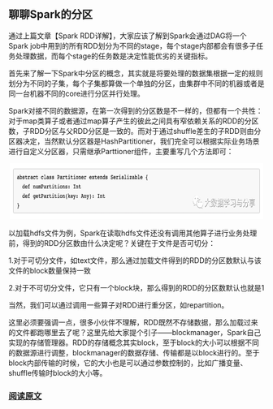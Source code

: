 ## 聊聊Spark的分区

通过上篇文章【Spark RDD详解】，大家应该了解到Spark会通过DAG将一个Spark job中用到的所有RDD划分为不同的stage，每个stage内部都会有很多子任务处理数据，而每个stage的任务数是决定性能优劣的关键指标。   

首先来了解一下Spark中分区的概念，其实就是将要处理的数据集根据一定的规则划分为不同的子集，每个子集都算做一个单独的分区，由集群中不同的机器或者是同一台机器不同的core进行分区并行处理。

Spark对接不同的数据源，在第一次得到的分区数是不一样的，但都有一个共性：对于map类算子或者通过map算子产生的彼此之间具有窄依赖关系的RDD的分区数，子RDD分区与父RDD分区是一致的。而对于通过shuffle差生的子RDD则由分区器决定，当然默认分区器是HashPartitioner，我们完全可以根据实际业务场景进行自定义分区器，只需继承Parttioner组件，主要重写几个方法即可：

<p align="center">
<img src="../../image/spark/partitioner.png" width="500" height="110"/>
</p>
    
以加载hdfs文件为例，Spark在读取hdfs文件还没有调用其他算子进行业务处理前，得到的RDD分区数由什么决定呢？关键在于文件是否可切分：

1.对于可切分文件，如text文件，那么通过加载文件得到的RDD的分区数默认与该文件的block数量保持一致

2.对于不可切分文件，它只有一个block块，那么得到的RDD的分区数默认也就是1

当然，我们可以通过调用一些算子对RDD进行重分区，如repartition。

这里必须要强调一点，很多小伙伴不理解，RDD既然不存储数据，那么加载过来的文件都跑哪里去了呢？这里先给大家提个引子——blockmanager，Spark自己实现的存储管理器。RDD的存储概念其实block，至于block的大小可以根据不同的数据源进行调整，blockmanager的数据存储、传输都是以block进行的。至于block内部传输的时候，它的大小也是可以通过参数控制的，比如广播变量、shuffle传输时block的大小等。


### [阅读原文](https://mp.weixin.qq.com/s/OqOQsSP9q5tGXCEjP8rSPw)
